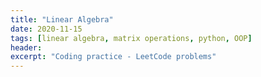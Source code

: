 ```yaml
---
title: "Linear Algebra"
date: 2020-11-15
tags: [linear algebra, matrix operations, python, OOP]
header:
excerpt: "Coding practice - LeetCode problems"
---
```


